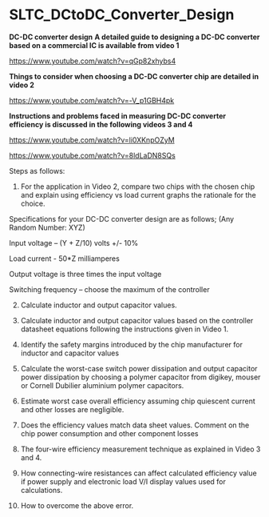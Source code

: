 # SLTC_DCtoDC_Converter_Design

**DC-DC converter design**
**A detailed guide to designing a DC-DC converter based on a commercial IC is available from video 1**

https://www.youtube.com/watch?v=qGp82xhybs4

**Things to consider when choosing a DC-DC converter chip are detailed in video 2**

https://www.youtube.com/watch?v=-V_p1GBH4pk

**Instructions and problems faced in measuring DC-DC converter efficiency is discussed in the following videos 3 and 4**

https://www.youtube.com/watch?v=li0XKnpOZyM

https://www.youtube.com/watch?v=8ldLaDN8SQs

Steps as follows:

1.	For the application in Video 2, compare two chips with the chosen chip and explain using efficiency vs load current graphs the rationale for the choice.
   
Specifications for your DC-DC converter design are as follows; (Any Random Number: XYZ)

Input voltage – (Y + Z/10) volts +/- 10%

Load current - 50*Z milliamperes

Output voltage is three times the input voltage

Switching frequency – choose the maximum of the controller

2.	Calculate inductor and output capacitor values.
   
4.	Calculate inductor and output capacitor values based on the controller datasheet equations following the instructions given in Video 1.
   
6.	Identify the safety margins introduced by the chip manufacturer for inductor and capacitor values
   
8.	Calculate the worst-case switch power dissipation and output capacitor power dissipation by choosing a polymer capacitor from digikey, mouser or Cornell Dubilier aluminium polymer capacitors.
   
10.	Estimate worst case overall efficiency assuming chip quiescent current and other losses are negligible.
    
12.	Does the efficiency values match data sheet values. Comment on the chip power consumption and other component losses
    
14.	The four-wire efficiency measurement technique as explained in Video 3 and 4.
    
16.	How connecting-wire resistances can affect calculated efficiency value if power supply and electronic load V/I display values used for calculations.
    
18.	How to overcome the above error.
